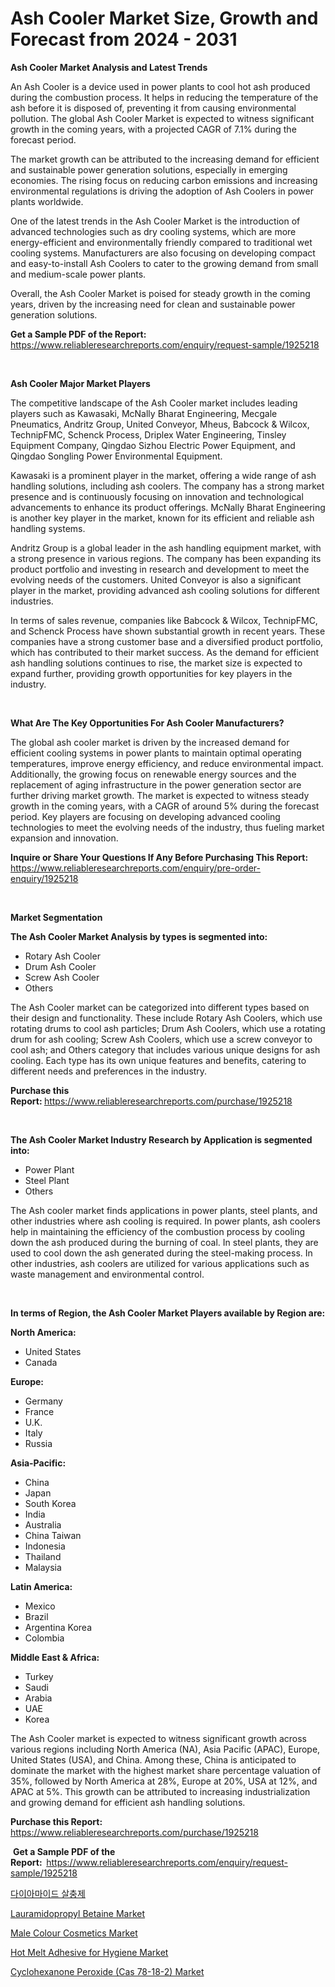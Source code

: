 <p><h1>Ash Cooler Market Size, Growth and Forecast from 2024 - 2031</h1></p><p><strong>Ash Cooler Market Analysis and Latest Trends</strong></p>
<p><p>An Ash Cooler is a device used in power plants to cool hot ash produced during the combustion process. It helps in reducing the temperature of the ash before it is disposed of, preventing it from causing environmental pollution. The global Ash Cooler Market is expected to witness significant growth in the coming years, with a projected CAGR of 7.1% during the forecast period.</p><p>The market growth can be attributed to the increasing demand for efficient and sustainable power generation solutions, especially in emerging economies. The rising focus on reducing carbon emissions and increasing environmental regulations is driving the adoption of Ash Coolers in power plants worldwide.</p><p>One of the latest trends in the Ash Cooler Market is the introduction of advanced technologies such as dry cooling systems, which are more energy-efficient and environmentally friendly compared to traditional wet cooling systems. Manufacturers are also focusing on developing compact and easy-to-install Ash Coolers to cater to the growing demand from small and medium-scale power plants.</p><p>Overall, the Ash Cooler Market is poised for steady growth in the coming years, driven by the increasing need for clean and sustainable power generation solutions.</p></p>
<p><strong>Get a Sample PDF of the Report:&nbsp;</strong> <a href="https://www.reliableresearchreports.com/enquiry/request-sample/1925218">https://www.reliableresearchreports.com/enquiry/request-sample/1925218</a></p>
<p>&nbsp;</p>
<p><strong>Ash Cooler Major Market Players</strong></p>
<p><p>The competitive landscape of the Ash Cooler market includes leading players such as Kawasaki, McNally Bharat Engineering, Mecgale Pneumatics, Andritz Group, United Conveyor, Mheus, Babcock & Wilcox, TechnipFMC, Schenck Process, Driplex Water Engineering, Tinsley Equipment Company, Qingdao Sizhou Electric Power Equipment, and Qingdao Songling Power Environmental Equipment.</p><p>Kawasaki is a prominent player in the market, offering a wide range of ash handling solutions, including ash coolers. The company has a strong market presence and is continuously focusing on innovation and technological advancements to enhance its product offerings. McNally Bharat Engineering is another key player in the market, known for its efficient and reliable ash handling systems.</p><p>Andritz Group is a global leader in the ash handling equipment market, with a strong presence in various regions. The company has been expanding its product portfolio and investing in research and development to meet the evolving needs of the customers. United Conveyor is also a significant player in the market, providing advanced ash cooling solutions for different industries.</p><p>In terms of sales revenue, companies like Babcock & Wilcox, TechnipFMC, and Schenck Process have shown substantial growth in recent years. These companies have a strong customer base and a diversified product portfolio, which has contributed to their market success. As the demand for efficient ash handling solutions continues to rise, the market size is expected to expand further, providing growth opportunities for key players in the industry.</p></p>
<p>&nbsp;</p>
<p><strong>What Are The Key Opportunities For Ash Cooler Manufacturers?</strong></p>
<p><p>The global ash cooler market is driven by the increased demand for efficient cooling systems in power plants to maintain optimal operating temperatures, improve energy efficiency, and reduce environmental impact. Additionally, the growing focus on renewable energy sources and the replacement of aging infrastructure in the power generation sector are further driving market growth. The market is expected to witness steady growth in the coming years, with a CAGR of around 5% during the forecast period. Key players are focusing on developing advanced cooling technologies to meet the evolving needs of the industry, thus fueling market expansion and innovation.</p></p>
<p><strong>Inquire or Share Your Questions If Any Before Purchasing This Report:</strong> <a href="https://www.reliableresearchreports.com/enquiry/pre-order-enquiry/1925218">https://www.reliableresearchreports.com/enquiry/pre-order-enquiry/1925218</a></p>
<p>&nbsp;</p>
<p><strong>Market Segmentation</strong></p>
<p><strong>The Ash Cooler Market Analysis by types is segmented into:</strong></p>
<p><ul><li>Rotary Ash Cooler</li><li>Drum Ash Cooler</li><li>Screw Ash Cooler</li><li>Others</li></ul></p>
<p><p>The Ash Cooler market can be categorized into different types based on their design and functionality. These include Rotary Ash Coolers, which use rotating drums to cool ash particles; Drum Ash Coolers, which use a rotating drum for ash cooling; Screw Ash Coolers, which use a screw conveyor to cool ash; and Others category that includes various unique designs for ash cooling. Each type has its own unique features and benefits, catering to different needs and preferences in the industry.</p></p>
<p><strong>Purchase this Report:&nbsp;</strong><a href="https://www.reliableresearchreports.com/purchase/1925218">https://www.reliableresearchreports.com/purchase/1925218</a></p>
<p>&nbsp;</p>
<p><strong>The Ash Cooler Market Industry Research by Application is segmented into:</strong></p>
<p><ul><li>Power Plant</li><li>Steel Plant</li><li>Others</li></ul></p>
<p><p>The Ash cooler market finds applications in power plants, steel plants, and other industries where ash cooling is required. In power plants, ash coolers help in maintaining the efficiency of the combustion process by cooling down the ash produced during the burning of coal. In steel plants, they are used to cool down the ash generated during the steel-making process. In other industries, ash coolers are utilized for various applications such as waste management and environmental control.</p></p>
<p>&nbsp;</p>
<p><strong>In terms of Region, the Ash Cooler Market Players available by Region are:</strong></p>
<p>
    <p> <strong> North America: </strong>
        <ul>
            <li>United States</li>
            <li>Canada</li>
        </ul>
        </p> 
    <p> <strong> Europe: </strong>
        <ul>
            <li>Germany</li>
            <li>France</li>
            <li>U.K.</li>
            <li>Italy</li>
            <li>Russia</li>
        </ul>
        </p> 
    <p> <strong> Asia-Pacific: </strong>
        <ul>
            <li>China</li>
            <li>Japan</li>
            <li>South Korea</li>
            <li>India</li>
            <li>Australia</li>
            <li>China Taiwan</li>
            <li>Indonesia</li>
            <li>Thailand</li>
            <li>Malaysia</li>
        </ul>
        </p> 
    <p> <strong> Latin America: </strong>
        <ul>
            <li>Mexico</li>
            <li>Brazil</li>
            <li>Argentina Korea</li>
            <li>Colombia</li>
        </ul>
        </p> 
    <p> <strong> Middle East & Africa: </strong>
        <ul>
            <li>Turkey</li>
            <li>Saudi</li>
            <li>Arabia</li>
            <li>UAE</li>
            <li>Korea</li>
        </ul>
    </p>
    </p>
<p><p>The Ash Cooler market is expected to witness significant growth across various regions including North America (NA), Asia Pacific (APAC), Europe, United States (USA), and China. Among these, China is anticipated to dominate the market with the highest market share percentage valuation of 35%, followed by North America at 28%, Europe at 20%, USA at 12%, and APAC at 5%. This growth can be attributed to increasing industrialization and growing demand for efficient ash handling solutions.</p></p>
<p><strong>Purchase this Report: </strong><a href="https://www.reliableresearchreports.com/purchase/1925218">https://www.reliableresearchreports.com/purchase/1925218</a></p>
<p>&nbsp;<strong>Get a Sample PDF of the Report:&nbsp;&nbsp;</strong><a href="https://www.reliableresearchreports.com/enquiry/request-sample/1925218">https://www.reliableresearchreports.com/enquiry/request-sample/1925218</a></p>
<p><strong></strong></p>
<p><p><a href="https://medium.com/@frankpeters35/%EB%8B%A4%EC%9D%B4%EC%95%84%EB%A7%88%EC%9D%B4%EB%93%9C-%EC%82%B4%EC%B6%A9%EC%A0%9C-%EC%8B%9C%EC%9E%A5-%EC%A0%84%EB%A7%9D-%EC%82%B0%EC%97%85-%EA%B0%9C%EC%9A%94-%EB%B0%8F-%EC%98%88%EC%B8%A1-2024%EB%85%84%EB%B6%80%ED%84%B0-2031%EB%85%84-599af7588237">다이아마이드 살충제</a></p><p><a href="https://github.com/yemakinde/Market-Research-Report-List-1/blob/main/lauramidopropyl-betaine-market.md">Lauramidopropyl Betaine Market</a></p><p><a href="https://meowing-lemming-dd3.notion.site/Male-Colour-Cosmetics-Market-Size-Market-Trends-and-Growth-Outlook-forecasted-for-period-from-2024-2c8befa60d4640c987716c5f19452cab">Male Colour Cosmetics Market</a></p><p><a href="https://shimmer-gardenia-37a.notion.site/Global-Hot-Melt-Adhesive-for-Hygiene-Market-by-Types-Applications-and-Major-Players-with-Regional-41fb19d05b1c4c9c9ada715f85670ed5">Hot Melt Adhesive for Hygiene Market</a></p><p><a href="https://github.com/Alonsoolds3wq1d81czn8rbol/Market-Research-Report-List-1/blob/main/cyclohexanone-peroxide-cas-78-18-2-market.md">Cyclohexanone Peroxide (Cas 78-18-2) Market</a></p></p>